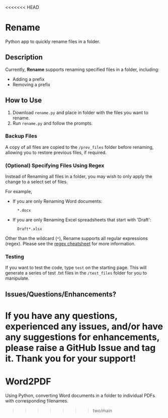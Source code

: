 <<<<<<< HEAD
# Rename
Python app to quickly rename files in a folder.

## Description
Currently, **Rename** supports renaming specified files in a folder, including:
- Adding a prefix
- Removing a prefix

## How to Use
1. Download `rename.py` and place in folder with the files you want to rename.
2. Run `rename.py` and follow the prompts.

### Backup Files
A copy of all files are copied to the `/prev_files` folder before renaming, allowing you to restore previous files, if required.

### (Optional) Specifying Files Using Regex
Instead of Renaming all files in a folder, you may wish to only apply the change to a select set of files.

For example, 
- If you are only Renaming Word documents:

        *.docx

- If you are only Renaming Excel spreadsheets that start with 'Draft':
        
        Draft*.xlsx

Other than the wildcard (`*`), Rename supports all regular expressions (regex). Please see the [regex cheatsheet](https://cheatography.com/davechild/cheat-sheets/regular-expressions/) for more information.

### Testing
If you want to test the code, type `test` on the starting page. This will generate a series of test .txt files in the `/test_files` folder for you to manipulate.

## Issues/Questions/Enhancements?
If you have any questions, experienced any issues, and/or have any suggestions for enhancements, please raise a GitHub Issue and tag it. Thank you for your support!
=======
# Word2PDF
Using Python, converting Word documents in a folder to individual PDFs with corresponding filenames.
>>>>>>> two/main
